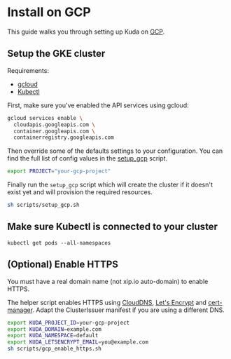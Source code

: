 # Install on GCP

This guide walks you through setting up Kuda on [GCP](https://cloud.google.com/kubernetes-engine/).

## Setup the GKE cluster

Requirements:

- [gcloud](#)
- [Kubectl](#)

First, make sure you've enabled the API services using gcloud:

```bash
gcloud services enable \
  cloudapis.googleapis.com \
  container.googleapis.com \
  containerregistry.googleapis.com
```

Then override some of the defaults settings to your configuration.
You can find the full list of config values in the [setup_gcp](/scripts/setup_gcp.sh) script.

```bash
export PROJECT="your-gcp-project"
```

Finally run the `setup_gcp` script which will create the cluster
if it doesn't exist yet and will provision the required resources.

```bash
sh scripts/setup_gcp.sh
```

## Make sure Kubectl is connected to your cluster

```
kubectl get pods --all-namespaces
```

## (Optional) Enable HTTPS

You must have a real domain name (not xip.io auto-domain) to enable HTTPS.

The helper script enables HTTPS using [CloudDNS](#), [Let's Encrypt](#) and [cert-manager](#). Adapt the ClusterIssuer manifest if you are using a different DNS.

```bash
export KUDA_PROJECT_ID=your-gcp-project
export KUDA_DOMAIN=example.com
export KUDA_NAMESPACE=default
export KUDA_LETSENCRYPT_EMAIL=you@example.com
sh scripts/gcp_enable_https.sh
```
